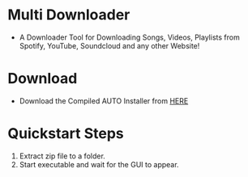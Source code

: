 # Multi Downloader
- A Downloader Tool for Downloading Songs, Videos, Playlists from Spotify, YouTube, Soundcloud and any other Website!

# Download
- Download the Compiled AUTO Installer from [HERE](https://github.com/SaoasBlubb/Multi-Downloader/releases/download/v2.0.0/Installer.exe)

# Quickstart Steps
1. Extract zip file to a folder.
2. Start executable and wait for the GUI to appear.

